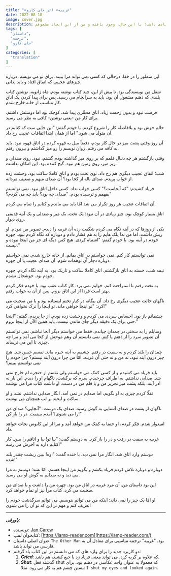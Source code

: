```yaml
---
title: "«غریبه» اثر جان کارو"
date: 2022-08-10
image: cover.jpg
description: پیاده سازی پروژه لمپ به مرحله قابل قبولی رسیده و این اولین تجربه من در ترجمه یک متن داستانی ست. متن اصلی را در کتابخوان لمپ مطالعه کردم. متنی که طبق الگوریتم، ساده ترین متن موجود در کتاب های آنالیز شده بود. اگرچه نباید از کیفیت آن توقع زیادی داشت؛ با این حال، وجود یافته و من از این ایجاد مشعوفم.
tags: [
  "داستان",
  "ترجمه",
  "جان کارو"
]
categories: [
  "translation"
]
---
```

این سطور را در خفا، درحالی که کسی نمی تواند مرا ببیند، برای تو می نویسم. درباره چیزهای عجیبی که اتفاق افتاد و باید بدانی.

شغل من نویسندگی بود. تا پیش از این، چند کتاب نوشته بودم. ماه ژانویه، نوشتن کتاب بلندی که ذهنم مشغول آن بود، باید به سرانجام می رسید. پس برای پیدا کردن یک اتاق کار مناسب از خانه خارج شدم.

فرصت نبود و بدون زحمت زیاد، اتاق محقّری پیدا شد. کوچک بود اما دوستش داشتم. برای کار من -یعنی نوشتن- کافی به نظر می رسید.

حالم خوش بود و بلافاصله کار را شروع کردم. با خودم گفتم: "این جایی ست که کتابم در آن متولد می شود." اما از همان ابتدا اتفاقات عجیب رخ داد.

آن روز وقتی پشت میز در حال کار بودم، دفعتاً میل به قهوه کردم.در اتاق قهوه نبود. باید به کافه می رفتم. روان نویسم را رو میز گذاشتم و بیرون رفتم.

وقتی بازگشتم هر چه دنبال قلمم که بر روی میز گذاشته بودم گشتم، نبود. روی صندلی و زیر میز، روی زمین هم نبود. گیج کننده بود. این امکان نداشت.

شب؛ اتفاق عجیب دبگری هم رخ داد. توی تخت بودم و اتاق کاملا ساکت بود، وحشت زده از خواب پریدم. صدای ناله از کجا بود؟ آن صدای مبهم و ضعیف مردانه.

فریاد کشیدم: "که آنجاست؟" کسی جواب نداد. کسی داخل اتاق نبود. نمی توانستم بفهمم و ترسیده بودم. "صدای چه بود؟ باید چه می کردم؟"

آن اتفاقات عجیب هر روز تکرار می شد امّا باید می ماندم و کتابم را تمام می کردم.

اتاق بسیار کوچک بود. چیز زیادی در آن نبود؛ یک تخت، یک میز و صندلی و یک آینه قدیمی روی دیوار.

یکی از روزها که در آینه نگاه می کردم شگفت زده آن غریبه را دیدم. تصویر من نبودم. او ریش داشت، اما من نه!
پلک هایم را به هم فشار دادم و دوباره که نگاه کردم نبود. چهره خودم در آینه بود. با خودم گفتم: "اشتباه کردی. هیچ کس دیگه ای جز من اینجا نبوده و نیست."

نمی توانستم کار کنم. نمی خواستم در اتاق بمانم. از خانه خارج شدم. نمی خواستم دوباره دچار آن توهمات شوم. آن صدای عجیب یا آن چهره.

نیمه شب، خسته به اتاق بازگشتم. اتاق کاملا ساکت و تاریک بود. به آینه نگاه کردم. چهره خودم بود. خوشحال نشدم.

به تخت رفتم تا استراحت کنم. خوابم نمی برد. کار کتاب عقب بود. با خودم فکر کردم بهتر است فردا از این اتاق بروم. پس از آن به خواب رفتم.

ناگهان حالت عجیب دیگری رخ داد. آن بیگانه در کنار تختم ایستاده بود و با من صحبت می کرد: "تو اینجا خواهی ماند. تو اینجا را ترک نخواهی کرد!"

چشمانم باز بود. احساس سردی می کردم و وحشت زده بودم. از جا پریدم. گفتم: "اینجا حتی برای یک دقیقه دیگر جای ماندن نیست. باید همین الآن از اینجا بروم."

وسایلم را به سختی در چمدان چپاندم. فقط می خواستم دیگر آنجا نباشم. نمی توانستم آن تصویر سرد را از ذهنم پا کنم. نمی دانستم آن وهم موحش از کجا می آمد و مرا چه چیزی تا این می ترساند.

چمدان را بلند کردم و به سمت در رفتم. چشمم به آینه خیره ماند. نفسم حبس شد. هیچ چیز درون آینه نبود، نه من و نه حتی آن غریبه. امّا من چرا درون آینه نیستم؟ چرا خودم را نمی توانستم ببینم؟

باید فریاد می کشیدم و از کسی کمک می خواستم ولی نفسم از حنجره ام خارج نمی شد. صدایی نداشتم. به اطراف چرخیدم. سرم که برگشت، ناگهام او را دیدم. این بار نه در آینه، بلکه پشت میز تحریر من و با قلم من در دست. او داشت کتاب مرا می نوشت!

تقلّا کردم چیزی به او بگویم، اما صدایم در نمی آمد. انگار صدایی نداشتم. نشد و او ساکت و لبخند بر لب همچنان می نوشت.

ناگهان از پشت در صدای آشنایی به گوش رسید. صدای یک دوست: "آنجایی؟ صدای من را می شنوی؟ آمدم ببینمت. در را باز کن!"

امیدوار شدم. فکر کردم، او حتما به کمک من خواهد آمد و مرا از این کابوس نجات خواهد داد.

غریبه به سمت در رفت و در را باز کرد. به دوستم گفت: "بیا تو! بیا و اتاقم را ببین. کار کتابم داره به آخرش می رسه!"

دوستم وارد اتاق شد. انگار مرا نمی دید. با خنده گفت: "اوه! ببین ریشت چقدر بلند شده!"

دوباره و دوباره تلاش کردم فریاد بکشم و بگویم من اینجا هستم. امّا نشد؛ دوستم نه مرا می دید و نه صدایم به گوش او می رسید.

این بود داستان من. آن مرد غریبه در اتاق من بود. چهره من را داشت و با صدای من صحبت می کرد. کتاب مرا نیز او تمام خواهد کرد.

او امّا یک چیز را نمی داند: اینکه من می توانم بنویسم. می توانم سرگذشت خودم را تعریف کنم و مهم تر این که تو آن را می شنوی!

---

***پاورقی:***

- نویسنده: [Jan Carew](https://en.wikipedia.org/wiki/Jan_Carew)
- کتابخوان لمپ: [https://lamp-reader.com](https://lamp-reader.com/)
- عنوان اصلی داستان `The Other Man` بود. "غریبه" ترجمه مناسبی برای معادل آن به فارسی می تواند باشد.
- دو کاربرد جدید را برای واژه های که می دانستم در این کتاب یاد گرفتم:
	1. ***Cried***: که علاوه بر گریه کرد، می تواند معنی فریاد زد یا جیغ کشید، هم باشد.
	2. ***Shut***: گذشته فعل shut که معمولا به عنوان واحد عکاسی در ذهنم بود. برای بستن چشم هم به کار می رود. مثلا: `I shut my eyes and looked again.`
